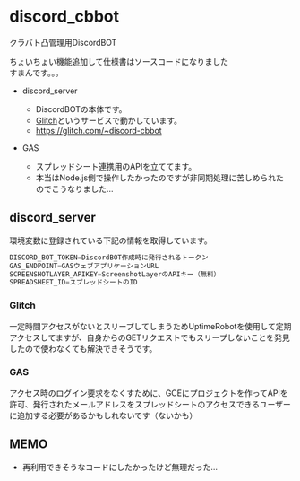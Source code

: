 # discord_cbbot

クラバト凸管理用DiscordBOT

ちょいちょい機能追加して仕様書はソースコードになりました<br>
すまんです。。。

- discord_server
  - DiscordBOTの本体です。
  - [Glitch](https://www.google.co.jp/)というサービスで動かしています。
  - https://glitch.com/~discord-cbbot

- GAS
  - スプレッドシート連携用のAPIを立ててます。
  - 本当はNode.js側で操作したかったのですが非同期処理に苦しめられたのでこうなりました…

## discord_server

環境変数に登録されている下記の情報を取得しています。

```python
DISCORD_BOT_TOKEN=DiscordBOT作成時に発行されるトークン
GAS_ENDPOINT=GASウェブアプリケーションURL
SCREENSHOTLAYER_APIKEY=ScreenshotLayerのAPIキー（無料）
SPREADSHEET_ID=スプレッドシートのID
```

### Glitch

一定時間アクセスがないとスリープしてしまうためUptimeRobotを使用して定期アクセスしてますが、自身からのGETリクエストでもスリープしないことを発見したので使わなくても解決できそうです。

### GAS

アクセス時のログイン要求をなくすために、GCEにプロジェクトを作ってAPIを許可、発行されたメールアドレスをスプレッドシートのアクセスできるユーザーに追加する必要があるかもしれないです（ないかも）

## MEMO

- 再利用できそうなコードにしたかったけど無理だった…
